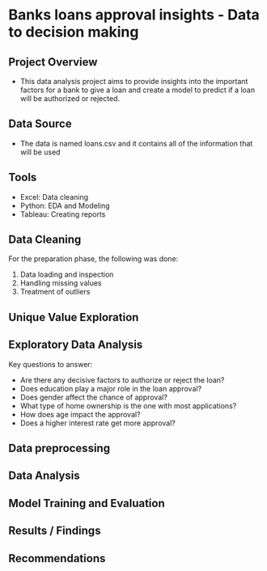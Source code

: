 # Banks loans approval insights - Data to decision making

## Project Overview
- This data analysis project aims to provide insights into the important factors for a bank to give a loan and create a model to predict if a loan will be authorized or rejected.

## Data Source
- The data is named loans.csv and it contains all of the information that will be used

## Tools
- Excel: Data cleaning
- Python: EDA and Modeling
- Tableau: Creating reports

## Data Cleaning
For the preparation phase, the following was done:
1. Data loading and inspection
2. Handling missing values
3. Treatment of outliers

## Unique Value Exploration

## Exploratory Data Analysis
Key questions to answer:

- Are there any decisive factors to authorize or reject the loan?
- Does education play a major role in the loan approval?
- Does gender affect the chance of approval?
- What type of home ownership is the one with most applications?
- How does age impact the approval?
- Does a higher interest rate get more approval?

## Data preprocessing

## Data Analysis

## Model Training and Evaluation

## Results / Findings

## Recommendations
